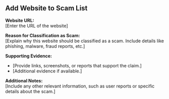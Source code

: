 ## Add Website to Scam List

**Website URL:**  
[Enter the URL of the website]

**Reason for Classification as Scam:**  
[Explain why this website should be classified as a scam. Include details like phishing, malware, fraud reports, etc.]

**Supporting Evidence:**  
- [Provide links, screenshots, or reports that support the claim.]
- [Additional evidence if available.]

**Additional Notes:**  
[Include any other relevant information, such as user reports or specific details about the scam.]